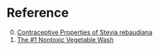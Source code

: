 # Reference

0. [Contraceptive Properties of Stevia rebaudiana](https://www.science.org/doi/10.1126/science.162.3857.1007.a)
0. [The #1 Nontoxic Vegetable Wash](https://www.youtube.com/watch?v=GKLZpquBc_4)


